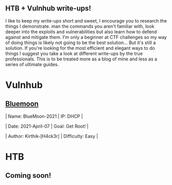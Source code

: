## HTB + Vulnhub write-ups!
I like to keep my write-ups short and sweet, I encourage you to research the things I demonstrate. man the commands you aren't familiar with, look deeper into the exploits and vulnerabilities but also learn how to defend against and mitigate them. I'm only a beginner at CTF challenges so my way of doing things is likely not going to be the best solution... But it's still a solution. If you're looking for the most efficient and elegant ways to do things I suggest you take a look at different write-ups by the true professionals. This is to be treated more as a blog of mine and less as a series of ultimate guides. 

# Vulnhub

## [Bluemoon](Vulnhub/Bluemoon/blue.md)

|   Name: BlueMoon-2021     |          IP: DHCP           |

|   Date: 2021-April-07     |        Goal: Get Root!      |

| Author: Kirthik-[H4ck3r]  |  Difficulty: Easy           |


# HTB

## Coming soon!















